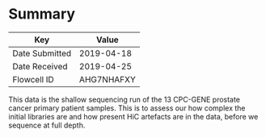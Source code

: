 # Summary

| Key            | Value      |
|----------------|------------|
| Date Submitted | 2019-04-18 |
| Date Received  | 2019-04-25 |
| Flowcell ID    | AHG7NHAFXY |

This data is the shallow sequencing run of the 13 CPC-GENE prostate cancer primary patient samples.
This is to assess our how complex the initial libraries are and how present HiC artefacts are in the data, before we sequence at full depth.

